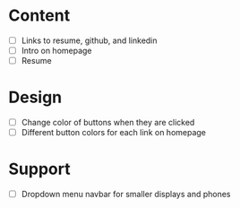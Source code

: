 # Content
- [ ] Links to resume, github, and linkedin
- [ ] Intro on homepage
- [ ] Resume

# Design
- [ ] Change color of buttons when they are clicked
- [ ] Different button colors for each link on homepage

# Support
- [ ] Dropdown menu navbar for smaller displays and phones
